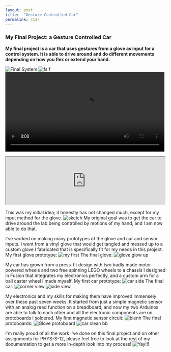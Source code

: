 ```yaml
---
layout: post
title:  "Gesture Controlled Car"
permalink: /13/
---
```


### My Final Project: a Gesture Controlled Car

**My final project is a car that uses gestures from a glove as input for a control system. It is able to drive around and do different movements depending on how you flex or extend your hand.**

![Final System](final_system_top.png) ![fs f](final_system_front.png)
<video width="500" controls="controls">
	<source type="video/mp4" src="final_car_move.mp4">
</video>
<iframe width="500" src="https://vimeo.com/user102709757/review/358939821/fb833ec0a7"> </iframe>

This was my initial idea; it honestly has not changed much, except for my input method for the glove. ![sketch]()
My original goal was to get the car to drive around the lab being controlled by motions of my hand, and I am now able to do that.

I've worked on making many prototypes of the glove and car and sensor inputs. I went from a vinyl glove that would get tangled and messed up to a custom glove I fabricated that is specifically fit for my needs in this project. 
My first glove prototype: ![my first](first_glove_top.png) 
The final glove: ![glove glow up](final_glove_top.png)

My car has grown from a press-fit design with two badly made motor-powered wheels and two free spinning LEGO wheels to a chassis I designed in Fusion that integrates my electronics perfectly, and a custom arm for a ball caster wheel I made myself.
My first car prototype: ![car side](first_car_side.png)
The final car: ![corner view](final_car_corner.png) ![side view](final_car_side.png)

My electronics and my skills for making them have improved immensely over these past seven weeks. It started from just a simple magnetic sensor with an analog read function on a breadboard, and now my two Arduinos are able to talk to each other and all the electronic components are on protoboards I soldered.
My first magnetic sensor circuit: ![blenh](first_circuit.png)
The final protoboards: ![Glove protoboard](pb_glove.png) ![car clean bb](pb_car.png)

I'm really proud of all the work I've done on this final project and on other assignments for PHYS-S-12, please feel free to look at the rest of my documentation to get a more in-depth look into my process!
![Yay!!!](me_and_my_work.png)